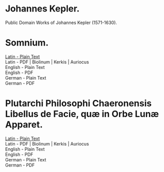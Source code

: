 # Johannes Kepler.

Public Domain Works of Johannes Kepler (1571-1630).

# Somnium.

[Latin - Plain Text](somnium/full-text-latin.md)  
Latin - PDF | Biolinum | Kerkis | Auriocus  
English - Plain Text  
English - PDF  
German - Plain Text  
German - PDF  

# Plutarchi Philosophi Chaeronensis Libellus de Facie, quæ in Orbe Lunæ Apparet.

[Latin - Plain Text](plutarchi-libellus-facie-orbe-lunae-apparet/full-text-latin.md)  
Latin - PDF | Biolinum | Kerkis | Auriocus  
English - Plain Text  
English - PDF  
German - Plain Text  
German - PDF  

